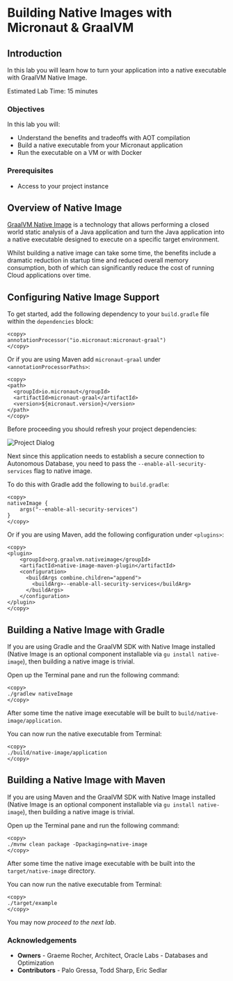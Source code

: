 # Building Native Images with Micronaut & GraalVM

## Introduction
In this lab you will learn how to turn your application into a native executable with GraalVM Native Image.

Estimated Lab Time: 15 minutes

### Objectives

In this lab you will:
* Understand the benefits and tradeoffs with AOT compilation
* Build a native executable from your Micronaut application
* Run the executable on a VM or with Docker

### Prerequisites
- Access to your project instance

## Overview of Native Image

[GraalVM Native Image](https://www.graalvm.org/reference-manual/native-image/) is a technology that allows performing a closed world static analysis of a Java application and turn the Java application into a native executable designed to execute on a specific target environment.

Whilst building a native image can take some time, the benefits include a dramatic reduction in startup time and reduced overall memory consumption, both of which can significantly reduce the cost of running Cloud applications over time.

## Configuring Native Image Support

To get started, add the following dependency to your `build.gradle` file within the `dependencies` block:

    <copy>
    annotationProcessor("io.micronaut:micronaut-graal")
    </copy>

Or if you are using Maven add `micronaut-graal` under `<annotationProcessorPaths>`:

    <copy>
    <path>
      <groupId>io.micronaut</groupId>
      <artifactId>micronaut-graal</artifactId>
      <version>${micronaut.version}</version>
    </path>
    </copy>

Before proceeding you should refresh your project dependencies:

![Project Dialog](../images/dependency-refresh.png)

Next since this application needs to establish a secure connection to Autonomous Database, you need to pass the `--enable-all-security-services` flag to native image.

To do this with Gradle add the following to `build.gradle`:

    <copy>
    nativeImage {
        args("--enable-all-security-services")
    }
    </copy>

Or if you are using Maven, add the following configuration under `<plugins>`:

    <copy>
    <plugin>
        <groupId>org.graalvm.nativeimage</groupId>
        <artifactId>native-image-maven-plugin</artifactId>
        <configuration>
          <buildArgs combine.children="append">
            <buildArg>--enable-all-security-services</buildArg>
          </buildArgs>
        </configuration>
    </plugin>
    </copy>


## Building a Native Image with Gradle

If you are using Gradle and the GraalVM SDK with Native Image installed (Native Image is an optional component installable via `gu install native-image`), then building a native image is trivial.

Open up the Terminal pane and run the following command:

    <copy>
    ./gradlew nativeImage
    </copy>

After some time the native image executable will be built to `build/native-image/application`.

You can now run the native executable from Terminal:

    <copy>
    ./build/native-image/application
    </copy>

## Building a Native Image with Maven

If you are using Maven and the GraalVM SDK with Native Image installed (Native Image is an optional component installable via `gu install native-image`), then building a native image is trivial.

Open up the Terminal pane and run the following command:

    <copy>
    ./mvnw clean package -Dpackaging=native-image
    </copy>

After some time the native image executable with be built into the `target/native-image` directory.

You can now run the native executable from Terminal:

    <copy>
    ./target/example
    </copy>

You may now *proceed to the next lab*.

### Acknowledgements
- **Owners** - Graeme Rocher, Architect, Oracle Labs - Databases and Optimization
- **Contributors** - Palo Gressa, Todd Sharp, Eric Sedlar
